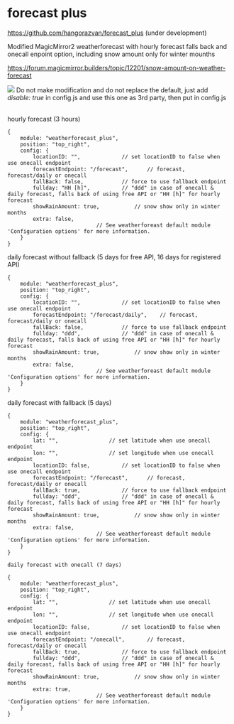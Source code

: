 # forecast plus

https://github.com/hangorazvan/forecast_plus (under development)

Modified MagicMirror2 weatherforecast with hourly forecast falls back and onecall enpoint option, including snow amount only for winter mounths

https://forum.magicmirror.builders/topic/12201/snow-amount-on-weather-forecast

<img src=https://github.com/hangorazvan/forecast_plus/blob/master/preview.png>
Do not make modification and do not replace the default, just add <i>disable: true</i> in config.js and use this one as 3rd party, then put in config.js

<br>hourly forecast (3 hours)

	{
		module: "weatherforecast_plus",
		position: "top_right",
		config: {
			locationID: "",				// set locationID to false when use onecall endpoint
			forecastEndpoint: "/forecast",		// forecast, forecast/daily or onecall
			fallBack: false,			// force to use fallback endpoint
			fullday: "HH [h]", 			// "ddd" in case of onecall & daily forecast, falls back of using free API or "HH [h]" for hourly forecast
			showRainAmount: true, 			// snow show only in winter months
			extra: false,
								// See weatherforeast default module 'Configuration options' for more information.
		}
	}


daily forecast without fallback (5 days for free API, 16 days for registered API)

	{
		module: "weatherforecast_plus",
		position: "top_right",
		config: {
			locationID: "",				// set locationID to false when use onecall endpoint
			forecastEndpoint: "/forecast/daily",	// forecast, forecast/daily or onecall
			fallBack: false,			// force to use fallback endpoint
			fullday: "ddd", 			// "ddd" in case of onecall & daily forecast, falls back of using free API or "HH [h]" for hourly forecast
			showRainAmount: true, 			// snow show only in winter months
			extra: false,
								// See weatherforeast default module 'Configuration options' for more information.
		}
	}

daily forecast with fallback (5 days)

	{
		module: "weatherforecast_plus",
		position: "top_right",
		config: {
			lat: "",				// set latitude when use onecall endpoint
			lon: "",				// set longitude when use onecall endpoint
			locationID: false,			// set locationID to false when use onecall endpoint
			forecastEndpoint: "/forecast",		// forecast, forecast/daily or onecall
			fallBack: true,				// force to use fallback endpoint
			fullday: "ddd", 			// "ddd" in case of onecall & daily forecast, falls back of using free API or "HH [h]" for hourly forecast
			showRainAmount: true, 			// snow show only in winter months
			extra: false,
								// See weatherforeast default module 'Configuration options' for more information.
		}
	}

	daily forecast with onecall (7 days)

	{
		module: "weatherforecast_plus",
		position: "top_right",
		config: {
			lat: "",				// set latitude when use onecall endpoint
			lon: "",				// set longitude when use onecall endpoint
			locationID: false,			// set locationID to false when use onecall endpoint
			forecastEndpoint: "/onecall",		// forecast, forecast/daily or onecall
			fallBack: true,				// force to use fallback endpoint
			fullday: "ddd", 			// "ddd" in case of onecall & daily forecast, falls back of using free API or "HH [h]" for hourly forecast
			showRainAmount: true, 			// snow show only in winter months
			extra: true,
								// See weatherforeast default module 'Configuration options' for more information.
		}
	}